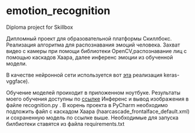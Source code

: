 # emotion_recognition
Diploma project for Skillbox

Дипломный проект для образовательной платформы Скиллбокс. 
Реализация алгоритма для распознавания эмоций человека. Захват видео с камеры при помощи библиотеки OpenCV,распознавание лиц с помощью каскадов Хаара, 
далее инференс эмоции из обученной модели.

В качестве нейронной сети используется вот [эта](https://github.com/rcmalli/keras-vggface) реализация keras-vggface).

Обучение моделей проиходит в приложенном ноутбуке. 
Результаты моего обучения доступны по [ссылке](https://drive.google.com/file/d/1x691GZaU66tb16OCodMjC45DlXAiGh10/view?usp=sharing) 
Инференс и вывод изображения в файле recognition.py . 
В корень проекта в PyCharm необходимо подложить файл с каскадом Хаара (haarcascade_frontalface_default.xml) и сохраненную модель по ссылке выше.
Необходимые для запуска билбиотеки ставятся из файла requirements.txt
